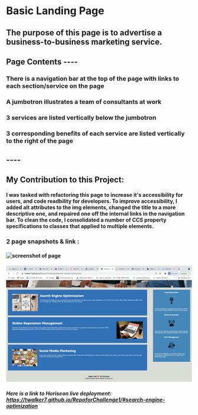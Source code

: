 # Basic Landing Page 

 ## The purpose of this page is to advertise a business-to-business marketing service. ##

 ## Page Contents ----

### There is a navigation bar at the top of the page with links to each section/service on the page 


### A jumbotron illustrates a team of consultants at work

### 3 services are listed vertically below the jumbotron

### 3 corresponding benefits of each service are listed vertically to the right of the page

## ----

## My Contribution to this Project: 

#### I was tasked with refactoring this page to increase it's accessibility for users, and code readbility for developers. To improve accessibility, I added alt attributes to the img elements, changed the title to a more descriptive one, and repaired one off the internal links in the navigation bar. To clean the code, I consolidated a number of CCS property specifications to classes that applied to multiple elements.

### 2 page snapshots & link : 
#### ![screenshot of page](./Horiseon-screenshots/top-shot-horiseon.png "Horiseon homepage top display" )

#### ![screenshot of page](./Horiseon-screenshots/bottom-shot-horiseon.png "Horiseon homepage bottom display") 

##### Here is a link to Horiseon live deployment: https://twalker7.github.io/RepoforChallenge1/#search-engine-optimization

